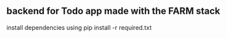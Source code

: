 ## backend for Todo app made with the FARM stack

install dependencies using pip install -r required.txt